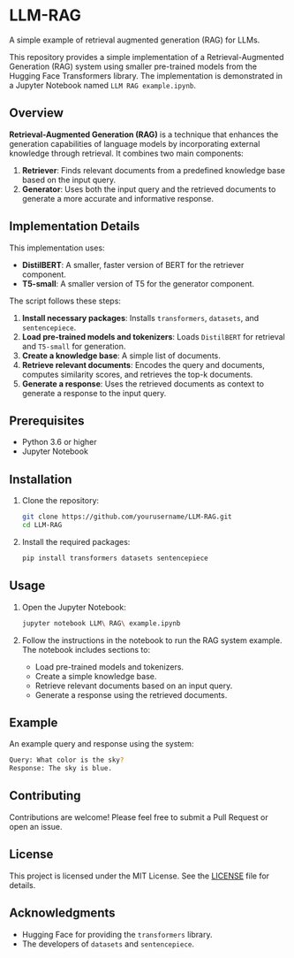 # LLM-RAG
A simple example of retrieval augmented generation (RAG) for LLMs.

This repository provides a simple implementation of a Retrieval-Augmented Generation (RAG) system using smaller pre-trained models from the Hugging Face Transformers library. The implementation is demonstrated in a Jupyter Notebook named `LLM RAG example.ipynb`.

## Overview

**Retrieval-Augmented Generation (RAG)** is a technique that enhances the generation capabilities of language models by incorporating external knowledge through retrieval. It combines two main components:
1. **Retriever**: Finds relevant documents from a predefined knowledge base based on the input query.
2. **Generator**: Uses both the input query and the retrieved documents to generate a more accurate and informative response.

## Implementation Details

This implementation uses:
- **DistilBERT**: A smaller, faster version of BERT for the retriever component.
- **T5-small**: A smaller version of T5 for the generator component.

The script follows these steps:
1. **Install necessary packages**: Installs `transformers`, `datasets`, and `sentencepiece`.
2. **Load pre-trained models and tokenizers**: Loads `DistilBERT` for retrieval and `T5-small` for generation.
3. **Create a knowledge base**: A simple list of documents.
4. **Retrieve relevant documents**: Encodes the query and documents, computes similarity scores, and retrieves the top-k documents.
5. **Generate a response**: Uses the retrieved documents as context to generate a response to the input query.

## Prerequisites

- Python 3.6 or higher
- Jupyter Notebook

## Installation

1. Clone the repository:
    ```sh
    git clone https://github.com/yourusername/LLM-RAG.git
    cd LLM-RAG
    ```

2. Install the required packages:
    ```sh
    pip install transformers datasets sentencepiece
    ```

## Usage

1. Open the Jupyter Notebook:
    ```sh
    jupyter notebook LLM\ RAG\ example.ipynb
    ```

2. Follow the instructions in the notebook to run the RAG system example. The notebook includes sections to:
    - Load pre-trained models and tokenizers.
    - Create a simple knowledge base.
    - Retrieve relevant documents based on an input query.
    - Generate a response using the retrieved documents.

## Example

An example query and response using the system:
```sh
Query: What color is the sky?
Response: The sky is blue.
```

## Contributing

Contributions are welcome! Please feel free to submit a Pull Request or open an issue.

## License

This project is licensed under the MIT License. See the [LICENSE](LICENSE) file for details.

## Acknowledgments

- Hugging Face for providing the `transformers` library.
- The developers of `datasets` and `sentencepiece`.


